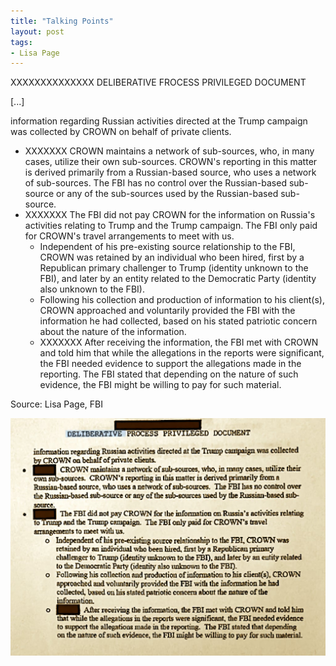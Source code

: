 ```yaml
---
title: "Talking Points"
layout: post
tags:
- Lisa Page
---
```


XXXXXXXXXXXXXX
DELIBERATIVE FROCESS PRIVILEGED DOCUMENT

\[...\]

information regarding Russian activities directed at the Trump campaign was collected by CROWN on behalf of private clients.

- XXXXXXX CROWN maintains a network of sub-sources, who, in many cases, utilize their own sub-sources. CROWN's reporting in this matter is derived primarily from a Russian-based source, who uses a network of sub-sources. The FBI has no control over the Russian-based sub-source or any of the sub-sources used by the Russian-based sub-source.
- XXXXXXX The FBI did not pay CROWN for the information on Russia's activities relating to Trump and the Trump campaign. The FBI only paid for CROWN's travel arrangements to meet with us.
    - Independent of his pre-existing source relationship to the FBI, CROWN was retained by an individual who been hired, first by a Republican primary challenger to Trump (identity unknown to the FBI), and later by an entity related to the Democratic Party (identity also unknown to the FBI).
    - Following his collection and production of information to his client(s), CROWN approached and voluntarily provided the FBI with the information he had collected, based on his stated patriotic concern about the nature of the information.
    - XXXXXXX After receiving the information, the FBI met with CROWN and told him that while the allegations in the reports were significant, the FBI needed evidence to support the allegations made in the reporting. The FBI stated that depending on the nature of such evidence, the FBI might be willing to pay for such material.

Source: Lisa Page, FBI

![Lisa Page - Talking Points](/assets/2017-03-08-lisa-page-memo.jpg "Lisa Page - Talking Points")
